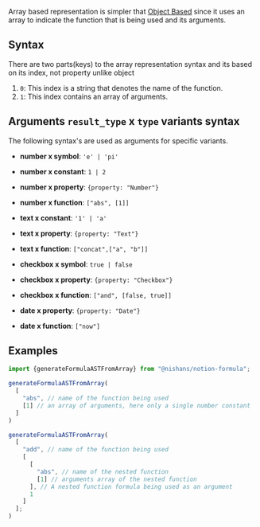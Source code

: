 Array based representation is simpler that [Object Based](./Object%20Representation) since it uses an array to indicate the function that is being used and its arguments.

## Syntax

There are two parts(keys) to the array representation syntax and its based on its index, not property unlike object 

1. `0`: This index is a string that denotes the name of the function.
2. `1`: This index contains an array of arguments.

## Arguments `result_type` x `type` variants syntax

The following syntax's are used as arguments for specific variants.

* **number x symbol**: `'e' | 'pi'`
* **number x constant**: `1 | 2`
* **number x property**: `{property: "Number"}`
* **number x function**: `["abs", [1]]`

* **text x constant**: `'1' | 'a'`
* **text x property**: `{property: "Text"}`
* **text x function**: `["concat",["a", "b"]]`

* **checkbox x symbol**: `true | false`
* **checkbox x property**: `{property: "Checkbox"}`
* **checkbox x function**: `["and", [false, true]]`

* **date x property**: `{property: "Date"}`
* **date x function**: `["now"]`

## Examples

```ts
import {generateFormulaASTFromArray} from "@nishans/notion-formula";

generateFormulaASTFromArray(
  [
    "abs", // name of the function being used
    [1] // an array of arguments, here only a single number constant
  ]
)

generateFormulaASTFromArray(
  [
    "add", // name of the function being used
    [
      [
        "abs", // name of the nested function
        [1] // arguments array of the nested function
      ], // A nested function formula being used as an argument
      1
    ]
  ];
)
```